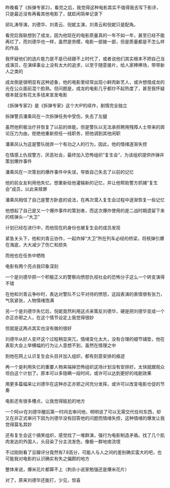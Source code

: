 






昨晚看了《拆弹专家2》，看完之后，我觉得这种电影其实不值得我去写下影评，只是最近没有再看其他电影了，就趁闲简单记录下

邱礼涛导演，刘德华、刘青云、倪妮主演，刘青云和倪妮只是配角。

看完后我联想到了成龙，因为他现在的电影质量真的一年不如一年，甚至已经不能再烂了，而刘德华也一样，虽然是劳模，电影一部接一部，但是质量都是不怎么样的作品

我怀疑他们的选片能力是不是已经跟不上时代了，或者说他们其实根本不把自己当成演员，在演绎事业上没有太大的追求，以至于随意接片，给人家捧捧场，带带新人之类的

成龙倒是很明显有这种迹象，他的电影里经常出现小鲜肉新艺人，或许想借成龙的光在公众面前混个脸熟。但问题是，成龙的电影几乎都炒不起热度了，甚至我怀疑根本就没有花太多钱来宣发电影

《拆弹专家2》是《拆弹专家》这个大IP的续作，剧情完全独立

拆弹警员潘乘风在一次拆弹任务中受伤，失去了左腿

虽然他积极治疗并恢复了以前的体能，但是警队以无法承担聘用残障人士带来的舆论压力为由，拒绝他重新担任一线职务，把他调到其他闲职

潘乘风认为这是警队抛弃一个有功之人的行为，因此，他的情绪逐渐失控

在情感上仇视警方、厌恶社会，最终加入恐怖组织“复生会”，为该组织提供炸弹并策划爆炸事件

潘乘风在一次策划的爆炸事件中失误，导致自己失去了以前的记忆

他的前女友利用他失忆，想重新给他灌输新的记忆，并让他帮助警方抓捕“复生会”成员，以此来赎罪

潘乘风相信了自己是警方卧底的说法，在再次潜入复生会过程中逐渐恢复一些记忆

他想起了自己是又一个爆炸事件的策划者，而这次爆炸使用的是二战时期遗留下来的核弹头--“大卫”

计划已经在进行中，而他现在的身份也被复生会的成员发现

紧急关头下，他和刘青云协作，一起炸掉“大卫”所在列车必经的桥梁，将核弹引爆在海底，大大减少了伤亡和损失

而他也在任务中牺牲

电影有两个亮点我印象深刻

一个是刘德华把一个积极正义的警察向愤怒仇视社会的恐怖分子这么一个转变演得不错

在他和刘青云争吵时，表达对警队不公平对待的愤怒，这段表演的表情很有张力，气氛紧张，人物情绪饱满

另一个是刘德华失忆后，倪妮竟然利用这点来策反刘德华，硬是把刘德华变成一个亦正亦邪之人，在这个情节设定上我觉得很妙

但就是这两点其实也没有做的很好

刘德华从好人变坏这个过程稍显突兀，情绪变化太大，没有合理的细节铺垫，他在表彰大会上举横幅的行为让人意想不到，虽然在情理之中

到他在网上认识复生会头目并加入组织，都有刻意安排的痕迹

再一个是利用失忆的重要人物来端掉恐怖组织这场计划没有安排好。太快就跟观众坦白这个计划了。原本可以多隐瞒一段时间，或许可以达到更好的戏剧效果

用更多篇幅来让刘德华在这种亦正亦邪之间充分发挥，或许可以改变电影仓促的节奏

电影还有很多槽点，让我觉得尴尬的地方

一个阿sir在刘德华醒后第一时间去审问他，明明说了可以无需交代任何东西，却又在非正式审问下因为刘德华没有回答他的问题而情绪失控，这种情绪的爆发让我觉得莫名其妙

还有复生会这个搞笑组织，感觉找了一堆群演，强行为电影制造矛盾。找了几个肌肉发达的外国人，头目染了分主流发色，像极一群地痞流氓


不过刚刚看了豆瓣评分竟然有7.8高分，可能人与人之间的差别确实蛮大的吧，也可能我对电影的认识确实有失之偏颇的地方

整体来说，爆米花片都算不上（刺杀小说家勉强还是爆米花片）

对了，原来刘德华还能打，少见，惊喜












